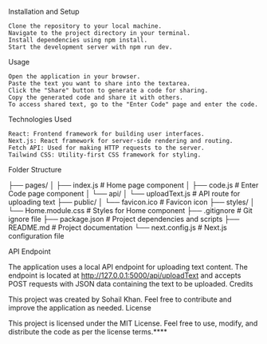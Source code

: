 Installation and Setup

    Clone the repository to your local machine.
    Navigate to the project directory in your terminal.
    Install dependencies using npm install.
    Start the development server with npm run dev.

Usage

    Open the application in your browser.
    Paste the text you want to share into the textarea.
    Click the "Share" button to generate a code for sharing.
    Copy the generated code and share it with others.
    To access shared text, go to the "Enter Code" page and enter the code.

Technologies Used

    React: Frontend framework for building user interfaces.
    Next.js: React framework for server-side rendering and routing.
    Fetch API: Used for making HTTP requests to the server.
    Tailwind CSS: Utility-first CSS framework for styling.

Folder Structure

├── pages/
│   ├── index.js     # Home page component
│   ├── code.js      # Enter Code page component
│   └── api/
│       └── uploadText.js   # API route for uploading text
├── public/
│   └── favicon.ico   # Favicon icon
├── styles/
│   └── Home.module.css   # Styles for Home component
├── .gitignore    # Git ignore file
├── package.json  # Project dependencies and scripts
├── README.md     # Project documentation
└── next.config.js   # Next.js configuration file

API Endpoint

The application uses a local API endpoint for uploading text content. The endpoint is located at http://127.0.0.1:5000/api/uploadText and accepts POST requests with JSON data containing the text to be uploaded.
Credits

This project was created by Sohail Khan. Feel free to contribute and improve the application as needed.
License

This project is licensed under the MIT License. Feel free to use, modify, and distribute the code as per the license terms.****
